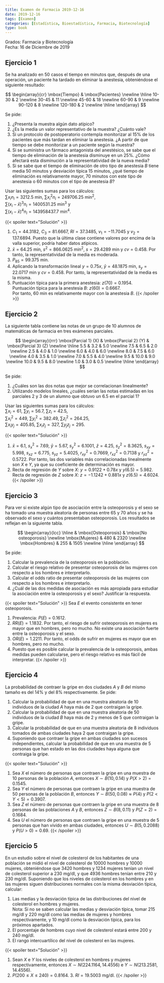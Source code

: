 ```yaml
---
title: Examen de Farmacia 2019-12-16
date: 2019-12-16
tags: [Examen]
categories: [Estadística, Bioestadística, Farmacia, Biotecnología]
type: book
---
```


Grados: Farmacia y Biotecnología  
Fecha: 16 de Diciembre de 2019

## Ejercicio 1

Se ha analizado en 50 casos el tiempo en minutos que, después de una operación, un paciente ha tardado en eliminar la anestesia, obteniéndose el siguiente resultado:

$$
\begin{array}{cr}
\mbox{Tiempo} & \mbox{Pacientes}   \newline
\hline
10-30 & 2   \newline
30-45 & 11   \newline
45-60 & 18   \newline
60-90 & 9   \newline
90-120 & 8   \newline
120-180 & 2   \newline
\hline
\end{array}
$$

Se pide:

1. ¿Presenta la muestra algún dato atípico?
1. ¿Es la media un valor representativo de la muestra? ¿Cuánto vale?
1. Si un protocolo de postoperatorio contempla monitorizar al 15\% de los pacientes que más tardan en eliminar la anestesia. ¿A partir de que tiempo se debe monitorizar a un paciente según la muestra?
1. Si se suministra un fármaco antagonista del anestésico, se sabe que el tiempo de eliminación de la anestesia disminuye en un 25\%. ¿Cómo afectará esta disminución a la representatividad de la nueva media?
1. Si se sabe que el tiempo de eliminación de otro tipo de anestesia $B$ tiene media 50 minutos y desviación típica 15 minutos, ¿qué tiempo de eliminación es relativamente mayor, 70 minutos con este tipo de anestesia o 60 minutos con el tipo de anestesia $B$? 

Usar las siguientes sumas para los cálculos:  
$\sum x_in_i=3212.5$ min, $\sum x_i^2n_i=249706.25$ min$^2$,  
$\sum (x_i-\bar x)^3n_i=1400531.25$ min$^3$ y  
$\sum (x_i-\bar x)^4n_i=143958437.7$ min$^4$.

{{< spoiler text="Solución" >}}

1. $C_1=44.3182$, $C_3=81.6667$, $RI=37.3485$, $v_1=-11.7045$ y $v_2=137.6894$. Puesto que la última clase contiene valores por encima de la valla superior, podría haber datos atípicos.
2. $\bar x=64.25$ min, $s^2=866.0625$ min$^2$, $s=29.4289$ min y $cv=0.458$. Por tanto, la representatividad de la media es moderada.  
3. $P_{85}=99.375$ min.  
4. Aplicando la transformación lineal $y=0.75x$, $\bar y=48.1875$ min, $s_y=22.0717$ min y $cv=0.458$. Por tanto, la representatividad de la media es la misma.
5. Puntuación típica para la primera anestesia: $z(70)=0.1954$.  
Puntuación típica para la anestesia $B$: $z(60)=0.6667$.  
Por tanto, 60 min es relativamente mayor con la anestesia $B$.
{{< /spoiler >}}

## Ejercicio 2

La siguiente tabla contiene las notas de un grupo de 10 alumnos de matemáticas de farmacia en tres exámenes parciales.

$$
\begin{array}{rrr}
\mbox{Parcial 1} (X) & \mbox{Parcial 2} (Y) & \mbox{Parcial 3} (Z)   \newline
\hline
5.5 & 3.2 & 5.0   \newline
7.5 & 6.5 & 2.0   \newline
2.5 & 4.0 & 1.0   \newline
6.0 & 4.0 & 6.0   \newline
8.0 & 7.5 & 6.0   \newline
4.0 & 3.5 & 1.0   \newline
7.0 & 5.5 & 4.0   \newline
9.5 & 10.0 & 9.0   \newline
10.0 & 9.5 & 8.0   \newline
1.0 & 3.0 & 0.5   \newline
  \hline
\end{array}
$$

Se pide:

1. ¿Cuáles son las dos notas que mejor se correlacionan linealmente?
1. Utilizando modelos lineales, ¿cuáles serían las notas estimadas en los parciales 2 y 3 de un alumno que obtuvo un $6.5$ en el parcial 1?

Usar las siguientes sumas para los cálculos:  
$\sum x_i=61$, $\sum y_i=56.7$, $\sum z_i=42.5$,  
$\sum x_i^2=449$, $\sum y_i^2=382.49$, $\sum z_i^2=264.25$,  
$\sum x_iy_j=405.85$, $\sum x_iz_j=327$, $\sum y_jz_j=295$.

{{< spoiler text="Solución" >}}

1. $\bar x=6.1$, $s_x^2=7.69$,  $\bar y=5.67$, $s_y^2=6.1001$,  $\bar z=4.25$, $s_z^2=8.3625$,  $s_{xy}=5.998$, $s_{xz}=6.775$, $s_{yz}=5.4025$,  $r^2_{xy}=0.7669$, $r^2_{xz}=0.7138$ y $r^2_{yz}=0.5722$.  Por tanto, las dos variables más correlacionadas linealmente son $X$ e $Y$, ya que su coeficiente de determinación es mayor.
2. Recta de regresión de $Y$ sobre $X$: $y=0.9122 + 0.78x$ y $y(6.5)=5.982$.  
Recta de regresión de $Z$ sobre $X$: $z=-1.1242 + 0.881x$ y $z(6.5)=4.6024$.
{{< /spoiler >}}

## Ejercicio 3

Para ver si existe algún tipo de asociación entre la osteoporosis y el sexo se ha tomado una muestra aleatoria de personas entre 65 y 70 años y se ha observado el sexo y cuántos presentaban osteoporosis.
Los resultados se reflejan en la siguiente tabla.

$$
\begin{array}{lcc}
\hline
& \mbox{Osteoporosis} & \mbox{No osteoporosis}  \newline
\mbox{Mujeres} & 480 & 2320  \newline
\mbox{Hombres} & 255 & 1505  \newline
\hline
\end{array}
$$

Se pide:

1. Calcular la prevalencia de la osteoporosis en la población.
1. Calcular el riesgo relativo de presentar osteoporosis de las mujeres con respecto a los hombres e interpretarlo.
1. Calcular el odds ratio de presentar osteoporosis de las mujeres con respecto a  los hombres e interpretarlo.
1. ¿Cuál de las dos medidas de asociación es más apropiada para estudiar la asociación entre la osteoporosis y el sexo? Justificar la respuesta.

{{< spoiler text="Solución" >}}
Sea $E$ el evento consistente en tener osteoporosis.  

1. Prevalencia: $P(E)=0.1612$.
2. $RR(E)=1.1832$. Por tanto, el riesgo de sufrir osteoporosis en mujeres es mayor que en hombres, pero no mucho. No existe una asociación fuerte entre la osteoporosis y el sexo.
3. $OR(E)=1.2211$. Por tanto, el odds de sufrir en mujeres es mayor que en hombres, pero no mucho.
4. Puesto que es posible calcular la prevalencia de la osteoporosis, ambas medidas pueden calcularse, pero el riesgo relativo es más fácil de interpretar.
{{< /spoiler >}}

## Ejercicio 4

La probabilidad de contraer la gripe en dos ciudades $A$ y $B$ del mismo tamaño es del 14\% y del 8\% respectivamente.
Se pide:

1. Calcular la probabilidad de que en una muestra aleatoria de 10 individuos de la ciudad $A$ haya más de 2 que contraigan la gripe.
1. Calcular la probabilidad de que en una muestra aleatoria de 50 individuos de la ciudad $B$ haya más de 2 y menos de 5 que contraigan la gripe.
1. Calcular la probabilidad de que en una muestra aleatoria de 8 individuos tomados de ambas ciudades haya 2 que contraigan la gripe.
1. Suponiendo que contraer la gripe en ambas ciudades son sucesos independientes, calcular la probabilidad de que en una muestra de 5 personas que han estado en las dos ciudades haya alguna que contraiga la gripe.

{{< spoiler text="Solución" >}}

1. Sea $X$ el número de personas que contraen la gripe en una muestra de 10 personas de la población $A$, entonces $X\sim B(10, 0.14)$ y $P(X>2)=0.1545$.
2. Sea $Y$ el número de personas que contraen la gripe en una muestra de 50 personas de la población $B$, entonces $Y\sim B(50, 0.08)\approx P(4)$ y $P(2 < Y < 5) = 0.3907$.
3. Sea $Z$ el número de personas que contraen la gripe en una muestra de 8 personas de las poblaciones $A$ y $B$, entonces $Z\sim B(8, 0.11)$ y $P(Z = 2) = 0.1684$.
4. Sea $U$ el número de personas que contraen la gripe en una muestra de 5 personas que han vivido en ambas ciudades, entonces $U\sim B(5, 0.2088)$ y $P(U>0)=0.69$.
{{< /spoiler >}}

## Ejercicio 5

En un estudio sobre el nivel de colesterol de los habitantes de una población se midió el nivel de colesterol de 10000 hombres y 10000 mujeres, obteniéndose que 3420 hombres y 1234 mujeres tenían un nivel de colesterol superior a 230 mg/dl, y que 4936 hombres tenían entre 210 y 230 mg/dl.
Suponiendo que los niveles de colesterol en los hombres y en las mujeres siguen distribuciones normales con la misma desviación típica, calcular:
  
1. Las medias y la desviación típica de las distribuciones del nivel de colesterol en hombres y mujeres.  
    Nota: Si no se saben calcular las medias y desviación típica, tomar 215 mg/dl y 220 mg/dl como las medias de mujeres y hombres respectivamente, y 10 mg/dl como la desviación típica, para los próximos apartados.
1. El porcentaje de hombres cuyo nivel de colesterol estará entre 200 y 240 mg/dl.
1. El rango intercuartílico del nivel de colesterol en las mujeres.

{{< spoiler text="Solución" >}}

1. Sean $X$ e $Y$ los niveles de colesterol en hombres y mujeres respectivamente, entonces $X\sim N(224.1164, 14.4556)$ e $Y\sim N(213.2581, 14.4556)$.
2. $P(200\leq X \leq 240) = 0.8164$.  3. $RI = 19.5003$ mg/dl.
{{< /spoiler >}}

